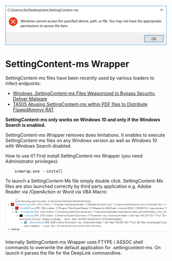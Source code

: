 ![SettingContentWrapper](img/error.jpg)

# SettingContent-ms Wrapper

SettingContent-ms files have been recently used by various loaders to infect endpoints:

* [Windows .SettingContent-ms Files Weaponized to Bypass Security, Deliver Malware](https://blog.barkly.com/windows-settingcontent-ms-files-weaponized-deep-link-technique)
* [TA505 Abusing SettingContent-ms within PDF files to Distribute FlawedAmmyy RAT](https://www.proofpoint.com/us/threat-insight/post/ta505-abusing-settingcontent-ms-within-pdf-files-distribute-flawedammyy-rat)

**SettingContent-ms only works on Windows 10 and only if the Windows Search is enabled.**

SettingContent-ms Wrapper removes does limitations. It enables to execute SettingContent-ms files on any Windows version as well as Windows 10 with Windows Search disabled. 

How to use it? First install SettingContent-ms Wrapper (you need Administrator privileges):

        scmwrap.exe --install

To launch a SettingContent-Ms file simply double click. SettingContent-Ms files are also launched correctly by third party application e.g. Adobe Reader via /OpenAction or Word via VBA Macro:

![Install](img/launch.png)

Internally SettingContent-ms Wrapper uses FTYPE / ASSOC shell commands to overwrite the default application for .settingcontent-ms. On launch it parses the file for the DeepLink commandline.
